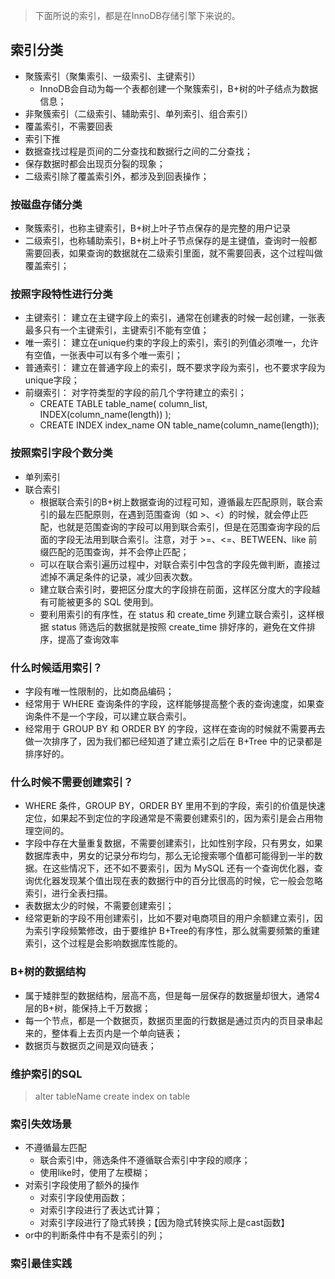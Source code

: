 
> 下面所说的索引，都是在InnoDB存储引擎下来说的。



## 索引分类

- 聚簇索引（聚集索引、一级索引、主键索引） 
   - InnoDB会自动为每一个表都创建一个聚簇索引，B+树的叶子结点为数据信息；
- 非聚簇索引（二级索引、辅助索引、单列索引、组合索引）
- 覆盖索引，不需要回表
- 索引下推
- 数据查找过程是页间的二分查找和数据行之间的二分查找；
- 保存数据时都会出现页分裂的现象；
- 二级索引除了覆盖索引外，都涉及到回表操作；


### 按磁盘存储分类

- 聚簇索引，也称主键索引，B+树上叶子节点保存的是完整的用户记录
- 二级索引，也称辅助索引，B+树上叶子节点保存的是主键值，查询时一般都需要回表，如果查询的数据就在二级索引里面，就不需要回表，这个过程叫做覆盖索引；


### 按照字段特性进行分类

- 主键索引： 建立在主键字段上的索引，通常在创建表的时候一起创建，一张表最多只有一个主键索引，主键索引不能有空值；
- 唯一索引： 建立在unique约束的字段上的索引，索引的列值必须唯一，允许有空值，一张表中可以有多个唯一索引；
- 普通索引： 建立在普通字段上的索引，既不要求字段为索引，也不要求字段为unique字段；
- 前缀索引： 对字符类型的字段的前几个字符建立的索引； 
   - CREATE TABLE table_name( column_list, INDEX(column_name(length)) );
   - CREATE INDEX index_name ON table_name(column_name(length));


### 按照索引字段个数分类

- 单列索引
- 联合索引 
   - 根据联合索引的B+树上数据查询的过程可知，遵循最左匹配原则，联合索引的最左匹配原则，在遇到范围查询（如 >、<）的时候，就会停止匹配，也就是范围查询的字段可以用到联合索引，但是在范围查询字段的后面的字段无法用到联合索引。注意，对于 >=、<=、BETWEEN、like 前缀匹配的范围查询，并不会停止匹配；
   - 可以在联合索引遍历过程中，对联合索引中包含的字段先做判断，直接过滤掉不满足条件的记录，减少回表次数。
   - 建立联合索引时，要把区分度大的字段排在前面，这样区分度大的字段越有可能被更多的 SQL 使用到。
   - 要利用索引的有序性，在 status 和 create_time 列建立联合索引，这样根据 status 筛选后的数据就是按照 create_time 排好序的，避免在文件排序，提高了查询效率


### 什么时候适用索引？

- 字段有唯一性限制的，比如商品编码；
- 经常用于 WHERE 查询条件的字段，这样能够提高整个表的查询速度，如果查询条件不是一个字段，可以建立联合索引。
- 经常用于 GROUP BY 和 ORDER BY 的字段，这样在查询的时候就不需要再去做一次排序了，因为我们都已经知道了建立索引之后在 B+Tree 中的记录都是排序好的。


### 什么时候不需要创建索引？

- WHERE 条件，GROUP BY，ORDER BY 里用不到的字段，索引的价值是快速定位，如果起不到定位的字段通常是不需要创建索引的，因为索引是会占用物理空间的。
- 字段中存在大量重复数据，不需要创建索引，比如性别字段，只有男女，如果数据库表中，男女的记录分布均匀，那么无论搜索哪个值都可能得到一半的数据。在这些情况下，还不如不要索引，因为 MySQL 还有一个查询优化器，查询优化器发现某个值出现在表的数据行中的百分比很高的时候，它一般会忽略索引，进行全表扫描。
- 表数据太少的时候，不需要创建索引；
- 经常更新的字段不用创建索引，比如不要对电商项目的用户余额建立索引，因为索引字段频繁修改，由于要维护 B+Tree的有序性，那么就需要频繁的重建索引，这个过程是会影响数据库性能的。


### B+树的数据结构

- 属于矮胖型的数据结构，层高不高，但是每一层保存的数据量却很大，通常4层的B+树，能保持上千万数据；
- 每一个节点，都是一个数据页，数据页里面的行数据是通过页内的页目录串起来的，整体看上去页内是一个单向链表；
- 数据页与数据页之间是双向链表；


### 维护索引的SQL

> alter tableName
create index on table



### 索引失效场景

- 不遵循最左匹配 
   - 联合索引中，筛选条件不遵循联合索引中字段的顺序；
   - 使用like时，使用了左模糊；
- 对索引字段使用了额外的操作 
   - 对索引字段使用函数；
   - 对索引字段进行了表达式计算；
   - 对索引字段进行了隐式转换；【因为隐式转换实际上是cast函数】
- or中的判断条件中有不是索引的列；


### 索引最佳实践



